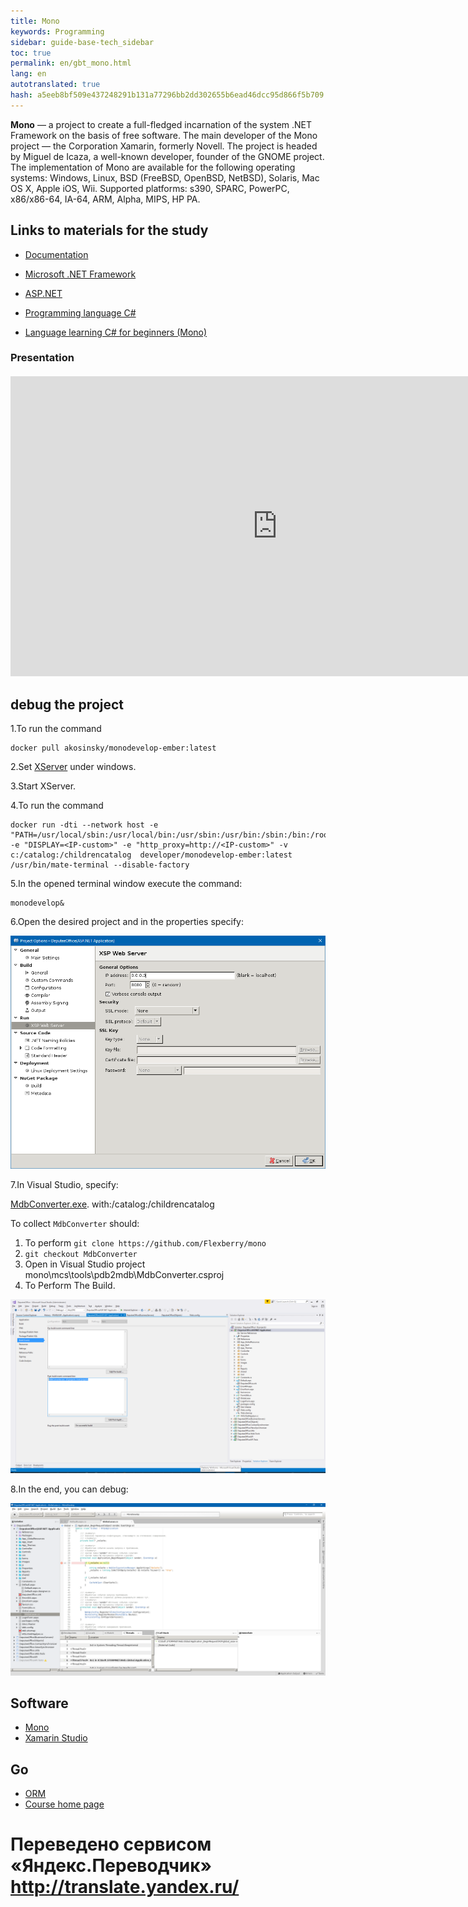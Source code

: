 ```yaml
--- 
title: Mono 
keywords: Programming 
sidebar: guide-base-tech_sidebar 
toc: true 
permalink: en/gbt_mono.html 
lang: en 
autotranslated: true 
hash: a5eeb8bf509e437248291b131a77296bb2dd302655b6ead46dcc95d866f5b709 
--- 
```


**Mono** — a project to create a full-fledged incarnation of the system .NET Framework on the basis of free software. The main developer of the Mono project — the Corporation Xamarin, formerly Novell. The project is headed by Miguel de Icaza, a well-known developer, founder of the GNOME project. The implementation of Mono are available for the following operating systems: Windows, Linux, BSD (FreeBSD, OpenBSD, NetBSD), Solaris, Mac OS X, Apple iOS, Wii. Supported platforms: s390, SPARC, PowerPC, x86/x86-64, IA-64, ARM, Alpha, MIPS, HP PA. 

## Links to materials for the study 

* [Documentation](http://www.mono-project.com/docs/) 
* [Microsoft .NET Framework](https://flexberry.github.io/ru/gbt_dotnet.html) 
* [ASP.NET](https://flexberry.github.io/ru/gbt_aspnet.html) 
* [Programming language С#](https://flexberry.github.io/ru/gbt_csharp.html) 

* [Language learning C# for beginners (Mono)](https://www.youtube.com/watch?v=3FWqP80fNJM&list=PL0lO_mIqDDFU66Cwwctcv1C6VNVpaqHfo) 

### Presentation 

<div class="thumb-wrap" style="margin-top: 20px; margin-bottom: 20px"> 
<iframe width="854" height="480" src="https://www.youtube.com/embed/5oLgQc_gnJg?list=PLaKXsWB2aJ1utjsUDJDmZBUW2KylhYsx0&amp;showinfo=0" frameborder="0" allowfullscreen></iframe> 
</div> 

## debug the project 

1.To run the command 

```
docker pull akosinsky/monodevelop-ember:latest
``` 

2.Set [XServer](http://www.netsarang.com/download/down_xmg.html) under windows. 

3.Start XServer. 

4.To run the command 

```
docker run -dti --network host -e "PATH=/usr/local/sbin:/usr/local/bin:/usr/sbin:/usr/bin:/sbin:/bin:/root/projects/scripts" -e "DISPLAY=<IP-custom>" -e "http_proxy=http://<IP-custom>" -v с:/catalog:/childrencatalog  developer/monodevelop-ember:latest /usr/bin/mate-terminal --disable-factory
``` 

5.In the opened terminal window execute the command: 

```
monodevelop&
``` 

6.Open the desired project and in the properties specify: 

![](/images/pages/products/base-tech/mono/Monodevelop01.png) 

7.In Visual Studio, specify: 

[MdbConverter.exe](https://github.com/Flexberry/mono/tree/MdbConverter). with:/catalog:/childrencatalog 

To collect `MdbConverter` should: 
1. To perform `git clone https://github.com/Flexberry/mono` 
2. `git checkout MdbConverter` 
3. Open in Visual Studio project 
mono\mcs\tools\pdb2mdb\MdbConverter.csproj 
4. To Perform The Build. 

![](/images/pages/products/base-tech/mono/Monodevelop02.png) 

8.In the end, you can debug: 

![](/images/pages/products/base-tech/mono/Monodevelop03.png) 

## Software 

* [Mono](http://www.mono-project.com/download/#download-win) 
* [Xamarin Studio](https://www.xamarin.com/studio) 

## Go 

* [ORM](gbt_orm.html) 
* [Course home page](gbt_landing-page.html) 



 # Переведено сервисом «Яндекс.Переводчик» http://translate.yandex.ru/
